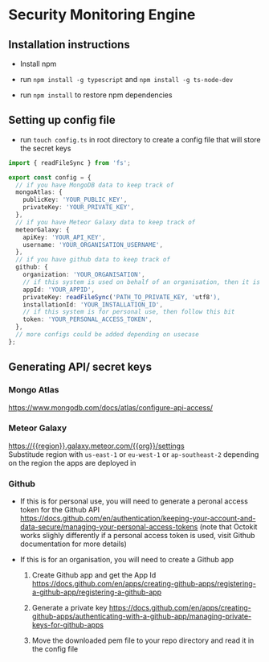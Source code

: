 # Security Monitoring Engine

## Installation instructions
- Install npm

- run `npm install -g typescript` and `npm install -g ts-node-dev`

- run `npm install` to restore npm dependencies

## Setting up config file
- run `touch config.ts` in root directory to create a config file that will store the secret keys
```typescript
import { readFileSync } from 'fs';

export const config = {
  // if you have MongoDB data to keep track of
  mongoAtlas: {
    publicKey: 'YOUR_PUBLIC_KEY',
    privateKey: 'YOUR_PRIVATE_KEY',
  },
  // if you have Meteor Galaxy data to keep track of 
  meteorGalaxy: {
    apiKey: 'YOUR_API_KEY',
    username: 'YOUR_ORGANISATION_USERNAME',
  },
  // if you have github data to keep track of 
  github: {
    organization: 'YOUR_ORGANISATION',
    // if this system is used on behalf of an organisation, then it is recommended to create a Github app and follow with the following 
    appId: 'YOUR_APPID',
    privateKey: readFileSync('PATH_TO_PRIVATE_KEY, 'utf8'),
    installationId: 'YOUR_INSTALLATION_ID',
    // if this system is for personal use, then follow this bit
    token: 'YOUR_PERSONAL_ACCESS_TOKEN',
  },
  // more configs could be added depending on usecase
};
```

## Generating API/ secret keys
### Mongo Atlas
https://www.mongodb.com/docs/atlas/configure-api-access/

### Meteor Galaxy
[https://{{region}}.galaxy.meteor.com/{{org}}/settings ](url)  
Substitude region with `us-east-1` or `eu-west-1` or `ap-southeast-2` depending on the region the apps are deployed in

### Github
- If this is for personal use, you will need to generate a peronal access token for the Github API  
  https://docs.github.com/en/authentication/keeping-your-account-and-data-secure/managing-your-personal-access-tokens
  (note that Octokit works slighly differently if a personal access token is used, visit Github documentation for more details)

- If this is for an organisation, you will need to create a Github app
  1. Create Github app and get the App Id
  https://docs.github.com/en/apps/creating-github-apps/registering-a-github-app/registering-a-github-app

  2. Generate a private key
  https://docs.github.com/en/apps/creating-github-apps/authenticating-with-a-github-app/managing-private-keys-for-github-apps

  3. Move the downloaded pem file to your repo directory and read it in the config file
